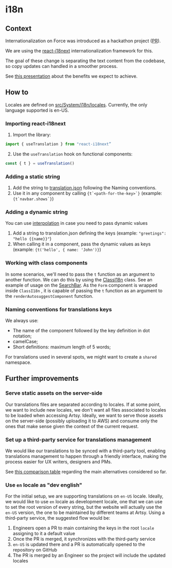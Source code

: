 # i18n

## Context

Internationalization on Force was introduced as a hackathon project ([PR](https://github.com/artsy/force/pull/9797)).

We are using the [react-i18next](https://react.i18next.com/) internationalization framework for this.

The goal of these change is separating the text content from the codebase, so copy updates can handled in a smoother process.

See [this
presentation](https://docs.google.com/presentation/d/1VT44uoGAaHX0EcDaYwGHiYVjkYR8VU-fAkOXK6rSHto/edit#slide=id.gd1b1ff661f_0_12) about the benefits we expect to achieve.

## How to

Locales are defined on [src/System/i18n/locales](https://github.com/artsy/force/tree/main/src/System/i18n/locales). Currently, the only language supported is en-US.

### Importing react-i18next

1. Import the library:

```jsx
import { useTranslation } from "react-i18next”
```

2. Use the `useTranslation` hook on functional components:

```jsx
const { t } = useTranslation()
```

### Adding a static string

1. Add the string to [translation.json](https://github.com/artsy/force/blob/main/src/System/i18n/locales/en-US/translation.json) following the Naming conventions.
2. Use it in any component by calling ``{t`<path-for-the-key>`}`` (example: ``{t`navbar.shows`}``)

### Adding a dynamic string

You can use [interpolation](https://www.i18next.com/translation-function/interpolation) in case you need to pass dynamic values

1. Add a string to translation.json defining the keys (example: `"greetings": "hello {{name}}"`)
2. When calling it in a component, pass the dynamic values as keys (example: `{t('hello', { name: 'John')}`)

### Working with class components

In some scenarios, we'll need to pass the `t` function as an argument to another function.
We can do this by using the [ClassI18n](https://github.com/artsy/force/blob/main/src/System/i18n/ClassI18n.tsx) class.
See an example of usage on the [SearchBar](https://github.com/artsy/force/blob/main/src/Components/Search/SearchBar.tsx). As the
`Form` component is wrapped inside `ClassI18n` , it is capable of passing the `t` function as an argument to the `renderAutosuggestComponent` function.

### Naming conventions for translations keys

We always use:

- The name of the component followed by the key definition in dot notation;
- camelCase;
- Short definitions: maximum length of 5 words;

For translations used in several spots, we might want to create a `shared` namespace.

## Further improvements

### Serve static assets on the server-side

Our translations files are separated according to locales. If at some point, we want to include new
locales, we don't want all files associated to locales to be loaded when accessing Artsy. Ideally,
we want to serve those assets on the server-side (possibly uploading it to AWS) and consume only the
ones that make sense given the context of the current request.

### Set up a third-party service for translations management

We would like our translations to be synced with a third-party tool, enabling translations
management to happen through a friendly interface, making the process easier for UX writers,
designers and PMs.

See [this comparison
table](https://docs.google.com/spreadsheets/d/1NtcqofHLG17TPgYQ2G5C1X5aFHa95qAVTyjqa78joJo/edit#gid=0)
regarding the main alternatives considered so far.

### Use `en` locale as "dev english"

For the initial setup, we are supporting translations on `en-US` locale. Ideally, we would like to
use `en` locale as development locale, one that we can use to set the root version of every string,
but the website will actually use the `en-US` version, the one to be maintained by different teams
at Artsy. Using a third-party service, the suggested flow would be:

1. Engineers open a PR to main containing the keys in the root `locale` assigning to it a default
   value
2. Once the PR is merged, it synchronizes with the third-party service
3. `en-US` is updated there and a PR is automatically opened to the repository on GitHub
4. The PR is merged by an Engineer so the project will include the updated locales
